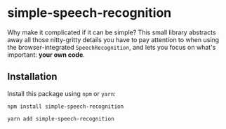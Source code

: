 # simple-speech-recognition
Why make it complicated if it can be simple?
This small library abstracts away all those nitty-gritty details you have to pay attention to when using the
browser-integrated `SpeechRecognition`, and lets you focus on what's important: **your own code**.

## Installation
Install this package using `npm` or `yarn`:

```
npm install simple-speech-recognition
```

```
yarn add simple-speech-recognition
```